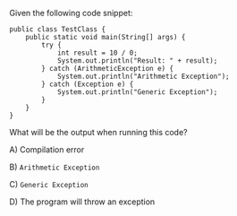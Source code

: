 Given the following code snippet:

```
public class TestClass {
    public static void main(String[] args) {
        try {
            int result = 10 / 0;
            System.out.println("Result: " + result);
        } catch (ArithmeticException e) {
            System.out.println("Arithmetic Exception");
        } catch (Exception e) {
            System.out.println("Generic Exception");
        }
    }
}
```

What will be the output when running this code?

A) Compilation error

B) `Arithmetic Exception`

C) `Generic Exception`

D) The program will throw an exception
